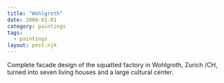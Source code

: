 ```yaml
---
title: "Wohlgroth"
date: 2000-01-01
category: paintings
tags:
  - paintings
layout: post.njk
---
```


Complete facade design of the squatted factory in Wohlgroth, 
Zurich /CH, turned into seven living houses and a large cultural center.

<!-- Images to be added -->


<!-- 
Source: TYPO3 page UID 919
Category: murals
-->
